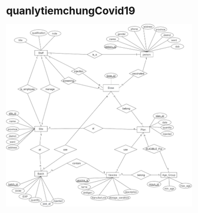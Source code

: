 # quanlytiemchungCovid19
![alt text](https://raw.githubusercontent.com/kienltdev/quanlytiemchungCovid19/main/final.drawio.png)
